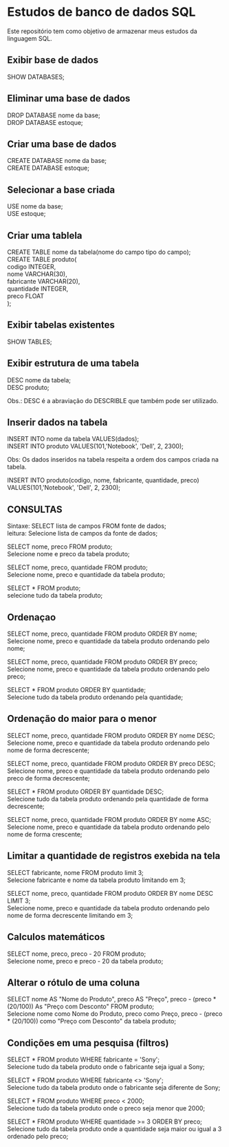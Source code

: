 # Estudos de banco de dados SQL

Este repositório tem como objetivo de armazenar meus estudos da linguagem SQL. 

## Exibir base de dados
SHOW DATABASES;  

## Eliminar uma base de dados
DROP DATABASE nome da base;  
DROP DATABASE estoque;  

## Criar uma base de dados
CREATE DATABASE nome da base;  
CREATE DATABASE estoque;  

## Selecionar a base criada
USE nome da base;  
USE estoque;  

## Criar uma tablela
CREATE TABLE nome da tabela(nome do campo tipo do campo);  
CREATE TABLE produto(  
    codigo      INTEGER,   
    nome        VARCHAR(30),   
    fabricante  VARCHAR(20),  
    quantidade  INTEGER,  
    preco       FLOAT  
);  

##  Exibir tabelas existentes
SHOW TABLES;  

## Exibir estrutura de uma tabela
DESC nome da tabela;  
DESC produto;  

Obs.: DESC é a abraviação do DESCRIBLE que também pode ser utilizado.  

## Inserir dados na tabela
INSERT INTO nome da tabela VALUES(dados);   
INSERT INTO produto VALUES(101,'Notebook', 'Dell', 2, 2300);  

Obs: Os dados inseridos na tabela respeita a ordem dos campos criada na tabela.  

INSERT INTO produto(codigo, nome, fabricante, quantidade, preco)   
             VALUES(101,'Notebook', 'Dell', 2, 2300);  

## CONSULTAS
Sintaxe: SELECT lista de campos FROM fonte de dados;  
leitura: Selecione lista de campos da fonte de dados;  

SELECT nome, preco FROM produto;  
Selecione nome e preco da tabela produto;  

SELECT nome, preco, quantidade FROM produto;  
Selecione nome, preco e quantidade da tabela produto;  

SELECT * FROM produto;  
selecione tudo da tabela produto;  

## Ordenaçao
SELECT nome, preco, quantidade FROM produto ORDER BY nome;  
Selecione nome, preco e quantidade da tabela produto ordenando pelo nome;  

SELECT nome, preco, quantidade FROM produto ORDER BY preco;  
Selecione nome, preco e quantidade da tabela produto ordenando pelo preco;  

SELECT * FROM produto ORDER BY quantidade;  
Selecione tudo da tabela produto ordenando pela quantidade;  

## Ordenação do maior para o menor
SELECT nome, preco, quantidade FROM produto ORDER BY nome DESC;  
Selecione nome, preco e quantidade da tabela produto ordenando pelo nome de forma decrescente;  

SELECT nome, preco, quantidade FROM produto ORDER BY preco DESC;  
Selecione nome, preco e quantidade da tabela produto ordenando pelo preco de forma decrescente;  

SELECT * FROM produto ORDER BY quantidade DESC;  
Selecione tudo da tabela produto ordenando pela quantidade de forma decrescente;  

SELECT nome, preco, quantidade FROM produto ORDER BY nome ASC;  
Selecione nome, preco e quantidade da tabela produto ordenando pelo nome de forma crescente;  

## Limitar a quantidade de registros exebida na tela
SELECT fabricante, nome FROM produto limit 3;  
Selecione fabricante e nome da tabela produto limitando em 3;  

SELECT nome, preco, quantidade FROM produto ORDER BY nome DESC LIMIT 3;  
Selecione nome, preco e quantidade da tabela produto ordenando pelo nome de forma decrescente limitando em 3;  

## Calculos matemáticos
SELECT nome, preco, preco - 20 FROM produto;  
Selecione nome, preco e preco - 20 da tabela produto;  

## Alterar o rótulo de uma coluna
SELECT nome AS "Nome do Produto", preco AS "Preço", preco - (preco * (20/100)) As "Preço com   Desconto" FROM produto;  
Selecione nome como Nome do Produto, preco como Preço, preco - (preco * (20/100)) como "Preço  com Desconto" da tabela produto;  

## Condições em uma pesquisa (filtros)
SELECT * FROM produto WHERE fabricante = 'Sony';    
Selecione tudo da tabela produto onde o fabricante seja igual a Sony;  

SELECT * FROM produto WHERE fabricante <> 'Sony';    
Selecione tudo da tabela produto onde o fabricante seja diferente de Sony;  

SELECT * FROM produto WHERE preco < 2000;  
Selecione tudo da tabela produto onde o preco seja menor que 2000;  

SELECT * FROM produto WHERE quantidade >= 3 ORDER BY preco;  
Selecione tudo da tabela produto onde a quantidade seja maior ou igual a 3 ordenado pelo preco;  


